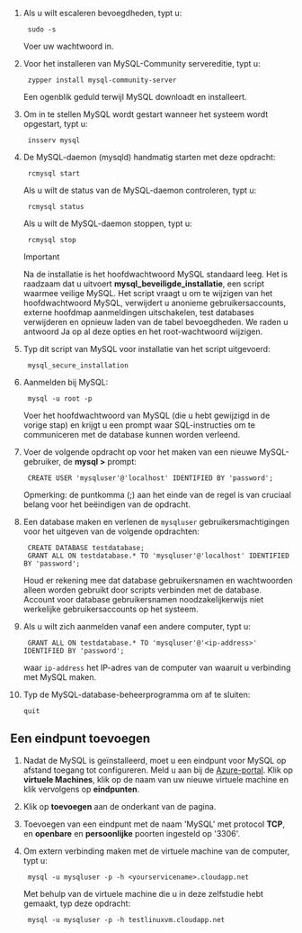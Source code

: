 
1. Als u wilt escaleren bevoegdheden, typt u:
   
        sudo -s
   
    Voer uw wachtwoord in.
2. Voor het installeren van MySQL-Community servereditie, typt u:
   
        zypper install mysql-community-server
   
    Een ogenblik geduld terwijl MySQL downloadt en installeert.
3. Om in te stellen MySQL wordt gestart wanneer het systeem wordt opgestart, typt u:
   
        insserv mysql
4. De MySQL-daemon (mysqld) handmatig starten met deze opdracht:
   
        rcmysql start
   
    Als u wilt de status van de MySQL-daemon controleren, typt u:
   
        rcmysql status
   
    Als u wilt de MySQL-daemon stoppen, typt u:
   
        rcmysql stop
   
   > [!IMPORTANT]
   > Na de installatie is het hoofdwachtwoord MySQL standaard leeg. Het is raadzaam dat u uitvoert **mysql\_beveiligde\_installatie**, een script waarmee veilige MySQL. Het script vraagt u om te wijzigen van het hoofdwachtwoord MySQL, verwijdert u anonieme gebruikersaccounts, externe hoofdmap aanmeldingen uitschakelen, test databases verwijderen en opnieuw laden van de tabel bevoegdheden. We raden u antwoord Ja op al deze opties en het root-wachtwoord wijzigen.
   > 
   > 
5. Typ dit script van MySQL voor installatie van het script uitgevoerd:
   
        mysql_secure_installation
6. Aanmelden bij MySQL:
   
        mysql -u root -p
   
    Voer het hoofdwachtwoord van MySQL (die u hebt gewijzigd in de vorige stap) en krijgt u een prompt waar SQL-instructies om te communiceren met de database kunnen worden verleend.
7. Voer de volgende opdracht op voor het maken van een nieuwe MySQL-gebruiker, de **mysql >** prompt:
   
        CREATE USER 'mysqluser'@'localhost' IDENTIFIED BY 'password';
   
    Opmerking: de puntkomma (;) aan het einde van de regel is van cruciaal belang voor het beëindigen van de opdracht.
8. Een database maken en verlenen de `mysqluser` gebruikersmachtigingen voor het uitgeven van de volgende opdrachten:
   
        CREATE DATABASE testdatabase;
        GRANT ALL ON testdatabase.* TO 'mysqluser'@'localhost' IDENTIFIED BY 'password';
   
    Houd er rekening mee dat database gebruikersnamen en wachtwoorden alleen worden gebruikt door scripts verbinden met de database.  Account voor database gebruikersnamen noodzakelijkerwijs niet werkelijke gebruikersaccounts op het systeem.
9. Als u wilt zich aanmelden vanaf een andere computer, typt u:
   
        GRANT ALL ON testdatabase.* TO 'mysqluser'@'<ip-address>' IDENTIFIED BY 'password';
   
    waar `ip-address` het IP-adres van de computer van waaruit u verbinding met MySQL maken.
10. Typ de MySQL-database-beheerprogramma om af te sluiten:
    
        quit

## <a name="add-an-endpoint"></a>Een eindpunt toevoegen
1. Nadat de MySQL is geïnstalleerd, moet u een eindpunt voor MySQL op afstand toegang tot configureren. Meld u aan bij de [Azure-portal][AzurePortal]. Klik op **virtuele Machines**, klik op de naam van uw nieuwe virtuele machine en klik vervolgens op **eindpunten**.
2. Klik op **toevoegen** aan de onderkant van de pagina.
3. Toevoegen van een eindpunt met de naam 'MySQL' met protocol **TCP**, en **openbare** en **persoonlijke** poorten ingesteld op '3306'.
4. Om extern verbinding maken met de virtuele machine van de computer, typt u:
   
        mysql -u mysqluser -p -h <yourservicename>.cloudapp.net
   
    Met behulp van de virtuele machine die u in deze zelfstudie hebt gemaakt, typ deze opdracht:
   
        mysql -u mysqluser -p -h testlinuxvm.cloudapp.net

[MySQLDocs]: http://dev.mysql.com/doc/
[AzurePortal]: http://portal.azure.com

[Image9]: ./media/install-and-run-mysql-on-opensuse-vm/LinuxVmAddEndpointMySQL.png
